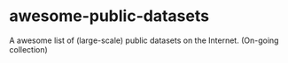 awesome-public-datasets
=======================

A awesome list of (large-scale) public datasets on the Internet. (On-going collection)
